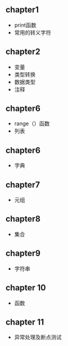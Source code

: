## chapter1

* print函数
* 常用的转义字符



## chapter2

* 变量
* 类型转换
* 数据类型
* 注释



## chapter6

* range（）函数
* 列表



## chapter6

- 字典



## chapter7

* 元组



## chapter8

* 集合



## chapter9 

* 字符串



## chapter 10

* 函数



## chapter 11

* 异常处理及断点测试



